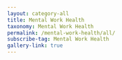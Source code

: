 ```yaml
---
layout: category-all
title: Mental Work Health
taxonomy: Mental Work Health
permalink: /mental-work-health/all/
subscribe-tag: Mental Work Health
gallery-link: true
---
```


